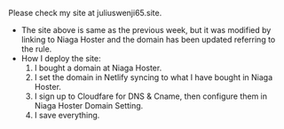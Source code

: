 Please check my site at juliuswenji65.site.
- The site above is same as the previous week, but it was modified by linking to Niaga Hoster and the domain has been updated referring to the rule.
- How I deploy the site:
  1. I bought a domain at Niaga Hoster.
  2. I set the domain in Netlify syncing to what I have bought in Niaga Hoster.
  3. I sign up to Cloudfare for DNS & Cname, then configure them in Niaga Hoster Domain Setting.
  4. I save everything.
